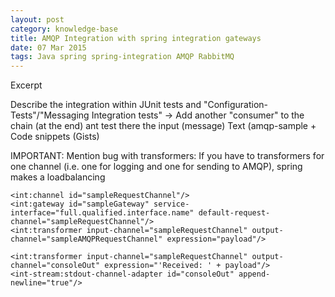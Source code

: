 ```yaml
---
layout: post
category: knowledge-base
title: AMQP Integration with spring integration gateways
date: 07 Mar 2015
tags: Java spring spring-integration AMQP RabbitMQ
---
```


Excerpt


Describe the integration within JUnit tests and "Configuration-Tests"/"Messaging Integration tests" -> Add another "consumer" to the chain (at the end) ant test there the input (message)
Text (amqp-sample + Code snippets (Gists)

IMPORTANT: Mention bug with transformers: If you have to transformers for one channel (i.e. one for logging and one for sending to AMQP), spring makes a loadbalancing

    <int:channel id="sampleRequestChannel"/>
    <int:gateway id="sampleGateway" service-interface="full.qualified.interface.name" default-request-channel="sampleRequestChannel"/>
    <int:transformer input-channel="sampleRequestChannel" output-channel="sampleAMQPRequestChannel" expression="payload"/>

    <int:transformer input-channel="sampleRequestChannel" output-channel="consoleOut" expression="'Received: ' + payload"/>
    <int-stream:stdout-channel-adapter id="consoleOut" append-newline="true"/>